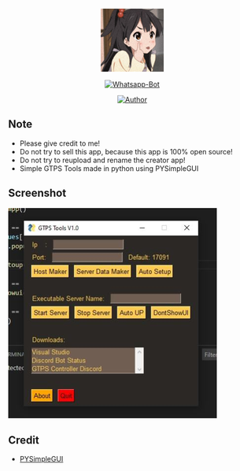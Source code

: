 <p align="center">
<img src="https://raw.githubusercontent.com/jesen-n/jesen-n/master/image/gambar2.jpg" width="128" height="128"/>
</p>
<p align="center">
<a href="#"><img title="Whatsapp-Bot" src="https://img.shields.io/badge/Whatsapp Bot-green?colorA=%23ff0000&colorB=%23017e40&style=for-the-badge"></a>
</p>
<p align="center">
<a href="https://github.com/Jesen-N"><img title="Author" src="https://img.shields.io/badge/Author-Jesen N-blueviolet.svg?style=for-the-badge&logo=github"></a>
</p>

## Note
- Please give credit to me!
- Do not try to sell this app, because this app is 100% open source!
- Do not try to reupload and rename the creator app!
- Simple GTPS Tools made in python using PYSimpleGUI

## Screenshot
<p align="left">
<img src="https://raw.githubusercontent.com/jesen-n/gtps-tools/master/screenshot.jpg"/>
</p>

## Credit
- [PYSimpleGUI](https://github.com/PySimpleGUI/PySimpleGUI)
